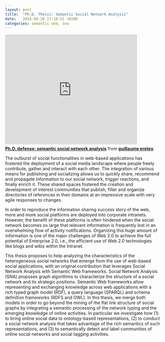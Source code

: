 ```yaml
---
layout: post
title:  "Ph.D. Thesis: Semantic Social Network Analysis"
date:   2016-06-20 17:18:51 +0200
categories: semantic web, sna
---
```

<div class="post-content"><iframe src="http://fr.slideshare.net/slideshow/embed_code/7614858" width="427" height="356" frameborder="0" marginwidth="0" marginheight="0" scrolling="no" style="border:1px solid #CCC;border-width:1px 1px 0;margin-bottom:5px"></iframe>
<div style="margin-bottom:5px"><strong><a href="http://fr.slideshare.net/ereteog/phd-defense-semantic-social-network-analysis" title="Ph.D. defense: semantic social network analysis" target="_blank">Ph.D.
defense: semantic social network analysis</a></strong> from <strong><a href="http://fr.slideshare.net/ereteog" target="_blank">guillaume
ereteo</a></strong></div>
<p>
The outburst of social functionalities in web-based applications has fostered the deployment of a social media landscape where people freely contribute, gather and interact with each other. The integration of various means for publishing and socializing allows us to quickly share, recommend and propagate information to our social network, trigger reactions, and finally enrich it. These shared spaces fostered the creation and development of interest communities that publish, filter and organize directories of references in their domains at an impressive scale with very agile responses to changes.
</p>
<p>
In order to reproduce the information sharing success story of the web, more and more social platforms are deployed into corporate intranets. However, the benefit of these platforms is often hindered when the social network becomes so large that relevant information is frequently lost in an overwhelming flow of activity notifications. Organizing this huge amount of information is one of the major challenges of Web 2.0 to achieve the full potential of Enterprise 2.0, i.e., the efficient use of Web 2.0 technologies like blogs and wikis within the Intranet.
</p>
<p>
This thesis proposes to help analyzing the characteristics of the heterogeneous social networks that emerge from the use of web-based social applications, with an original contribution that leverages Social Network Analysis with Semantic Web frameworks. Social Network Analysis (SNA) proposes graph algorithms to characterize the structure of a social network and its strategic positions. Semantic Web frameworks allow representing and exchanging knowledge across web applications with a rich typed graph model (RDF), a query language (SPARQL) and schema definition frameworks (RDFS and OWL). In this thesis, we merge both models in order to go beyond the mining of the flat link structure of social graphs by integrating a semantic processing of the network typing and the emerging knowledge of online activities. In particular we investigate how (1) to bring online social data to ontology-based representations, (2) to conduct a social network analysis that takes advantage of the rich semantics of such representations, and (3) to semantically detect and label communities of online social networks and social tagging activities. 
</p>
